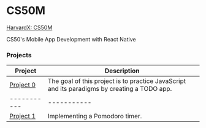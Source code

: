 # CS50M
[HarvardX: CS50M](https://www.edx.org/course/cs50s-mobile-app-development-with-react-native)

CS50's Mobile App Development with React Native

### Projects

| Project      | Description |
| ----------- | ----------- |
| [Project 0](/project0) | The goal of this project is to practice JavaScript and its paradigms by creating a TODO app. |
| ----------- | ----------- |
| [Project 1](/project1) | Implementing a Pomodoro timer. |